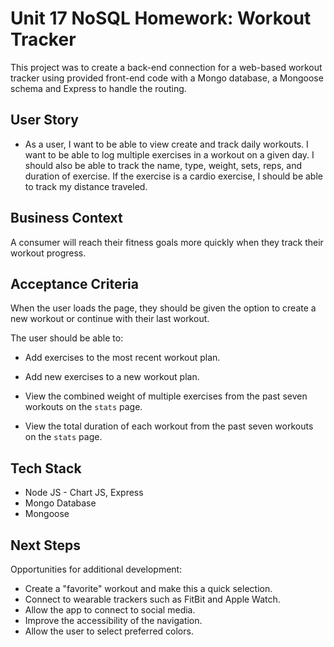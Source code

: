 # Unit 17 NoSQL Homework: Workout Tracker

This project was to create a back-end connection for a web-based workout tracker using provided front-end code with a Mongo database, a Mongoose schema and Express to handle the routing.

## User Story

* As a user, I want to be able to view create and track daily workouts. I want to be able to log multiple exercises in a workout on a given day. I should also be able to track the name, type, weight, sets, reps, and duration of exercise. If the exercise is a cardio exercise, I should be able to track my distance traveled.

## Business Context

A consumer will reach their fitness goals more quickly when they track their workout progress.

## Acceptance Criteria

When the user loads the page, they should be given the option to create a new workout or continue with their last workout.

The user should be able to:

  * Add exercises to the most recent workout plan.

  * Add new exercises to a new workout plan.

  * View the combined weight of multiple exercises from the past seven workouts on the `stats` page.

  * View the total duration of each workout from the past seven workouts on the `stats` page.


## Tech Stack
* Node JS - Chart JS, Express
* Mongo Database
* Mongoose

## Next Steps
Opportunities for additional development:
* Create a "favorite" workout and make this a quick selection.
* Connect to wearable trackers such as FitBit and Apple Watch.
* Allow the app to connect to social media.
* Improve the accessibility of the navigation.
* Allow the user to select preferred colors.
  
